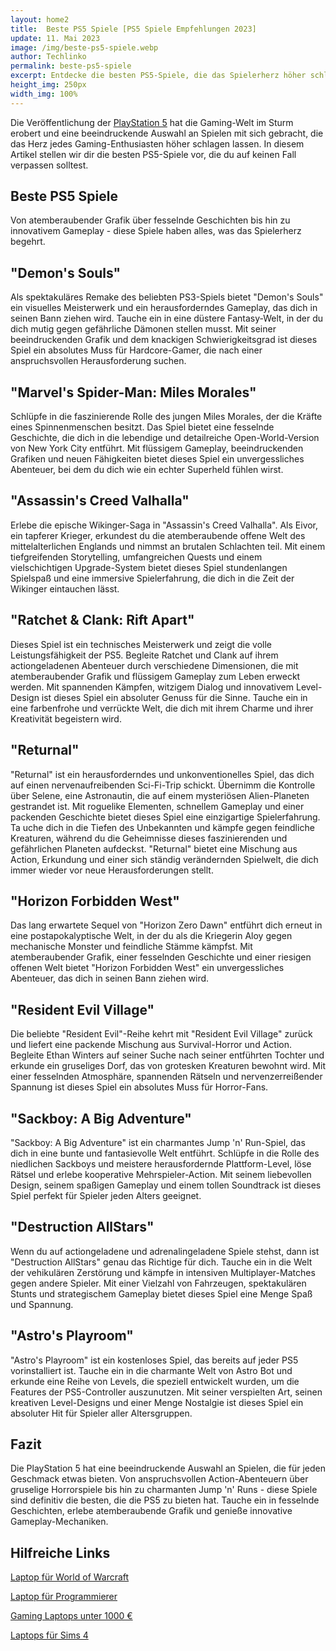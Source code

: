 ```yaml
---
layout: home2
title:  Beste PS5 Spiele [PS5 Spiele Empfehlungen 2023]
update: 11. Mai 2023
image: /img/beste-ps5-spiele.webp
author: Techlinko
permalink: beste-ps5-spiele
excerpt: Entdecke die besten PS5-Spiele, die das Spielerherz höher schlagen lassen. Von atemberaubender Grafik über fesselnde Geschichten bis hin zu innovativem Gameplay - diese Spiele bieten ein unvergessliches Spielerlebnis. 
height_img: 250px
width_img: 100%
---
```


Die Veröffentlichung der [PlayStation 5](https://de.wikipedia.org/wiki/PlayStation_5) hat die Gaming-Welt im Sturm erobert und eine beeindruckende Auswahl an Spielen mit sich gebracht, die das Herz jedes Gaming-Enthusiasten höher schlagen lassen. In diesem Artikel stellen wir dir die besten PS5-Spiele vor, die du auf keinen Fall verpassen solltest. 

## Beste PS5 Spiele

Von atemberaubender Grafik über fesselnde Geschichten bis hin zu innovativem Gameplay - diese Spiele haben alles, was das Spielerherz begehrt.

## "Demon's Souls"

Als spektakuläres Remake des beliebten PS3-Spiels bietet "Demon's Souls" ein visuelles Meisterwerk und ein herausforderndes Gameplay, das dich in seinen Bann ziehen wird. Tauche ein in eine düstere Fantasy-Welt, in der du dich mutig gegen gefährliche Dämonen stellen musst. Mit seiner beeindruckenden Grafik und dem knackigen Schwierigkeitsgrad ist dieses Spiel ein absolutes Muss für Hardcore-Gamer, die nach einer anspruchsvollen Herausforderung suchen.

## "Marvel's Spider-Man: Miles Morales"
Schlüpfe in die faszinierende Rolle des jungen Miles Morales, der die Kräfte eines Spinnenmenschen besitzt. Das Spiel bietet eine fesselnde Geschichte, die dich in die lebendige und detailreiche Open-World-Version von New York City entführt. Mit flüssigem Gameplay, beeindruckenden Grafiken und neuen Fähigkeiten bietet dieses Spiel ein unvergessliches Abenteuer, bei dem du dich wie ein echter Superheld fühlen wirst.

## "Assassin's Creed Valhalla"
Erlebe die epische Wikinger-Saga in "Assassin's Creed Valhalla". Als Eivor, ein tapferer Krieger, erkundest du die atemberaubende offene Welt des mittelalterlichen Englands und nimmst an brutalen Schlachten teil. Mit einem tiefgreifenden Storytelling, umfangreichen Quests und einem vielschichtigen Upgrade-System bietet dieses Spiel stundenlangen Spielspaß und eine immersive Spielerfahrung, die dich in die Zeit der Wikinger eintauchen lässt.

## "Ratchet & Clank: Rift Apart"
Dieses Spiel ist ein technisches Meisterwerk und zeigt die volle Leistungsfähigkeit der PS5. Begleite Ratchet und Clank auf ihrem actiongeladenen Abenteuer durch verschiedene Dimensionen, die mit atemberaubender Grafik und flüssigem Gameplay zum Leben erweckt werden. Mit spannenden Kämpfen, witzigem Dialog und innovativem Level-Design ist dieses Spiel ein absoluter Genuss für die Sinne. Tauche ein in eine farbenfrohe und verrückte Welt, die dich mit ihrem Charme und ihrer Kreativität begeistern wird.

## "Returnal"
"Returnal" ist ein herausforderndes und unkonventionelles Spiel, das dich auf einen nervenaufreibenden Sci-Fi-Trip schickt. Übernimm die Kontrolle über Selene, eine Astronautin, die auf einem mysteriösen Alien-Planeten gestrandet ist. Mit roguelike Elementen, schnellem Gameplay und einer packenden Geschichte bietet dieses Spiel eine einzigartige Spielerfahrung. Ta
uche dich in die Tiefen des Unbekannten und kämpfe gegen feindliche Kreaturen, während du die Geheimnisse dieses faszinierenden und gefährlichen Planeten aufdeckst. "Returnal" bietet eine Mischung aus Action, Erkundung und einer sich ständig verändernden Spielwelt, die dich immer wieder vor neue Herausforderungen stellt.

## "Horizon Forbidden West"
Das lang erwartete Sequel von "Horizon Zero Dawn" entführt dich erneut in eine postapokalyptische Welt, in der du als die Kriegerin Aloy gegen mechanische Monster und feindliche Stämme kämpfst. Mit atemberaubender Grafik, einer fesselnden Geschichte und einer riesigen offenen Welt bietet "Horizon Forbidden West" ein unvergessliches Abenteuer, das dich in seinen Bann ziehen wird.

## "Resident Evil Village"
Die beliebte "Resident Evil"-Reihe kehrt mit "Resident Evil Village" zurück und liefert eine packende Mischung aus Survival-Horror und Action. Begleite Ethan Winters auf seiner Suche nach seiner entführten Tochter und erkunde ein gruseliges Dorf, das von grotesken Kreaturen bewohnt wird. Mit einer fesselnden Atmosphäre, spannenden Rätseln und nervenzerreißender Spannung ist dieses Spiel ein absolutes Muss für Horror-Fans.

## "Sackboy: A Big Adventure"
"Sackboy: A Big Adventure" ist ein charmantes Jump 'n' Run-Spiel, das dich in eine bunte und fantasievolle Welt entführt. Schlüpfe in die Rolle des niedlichen Sackboys und meistere herausfordernde Plattform-Level, löse Rätsel und erlebe kooperative Mehrspieler-Action. Mit seinem liebevollen Design, seinem spaßigen Gameplay und einem tollen Soundtrack ist dieses Spiel perfekt für Spieler jeden Alters geeignet.

## "Destruction AllStars"
Wenn du auf actiongeladene und adrenalingeladene Spiele stehst, dann ist "Destruction AllStars" genau das Richtige für dich. Tauche ein in die Welt der vehikulären Zerstörung und kämpfe in intensiven Multiplayer-Matches gegen andere Spieler. Mit einer Vielzahl von Fahrzeugen, spektakulären Stunts und strategischem Gameplay bietet dieses Spiel eine Menge Spaß und Spannung.

## "Astro's Playroom"
"Astro's Playroom" ist ein kostenloses Spiel, das bereits auf jeder PS5 vorinstalliert ist. Tauche ein in die charmante Welt von Astro Bot und erkunde eine Reihe von Levels, die speziell entwickelt wurden, um die Features der PS5-Controller auszunutzen. Mit seiner verspielten Art, seinen kreativen Level-Designs und einer Menge Nostalgie ist dieses Spiel ein absoluter Hit für Spieler aller Altersgruppen.

## Fazit
Die PlayStation 5 hat eine beeindruckende Auswahl an Spielen, die für jeden Geschmack etwas bieten. Von anspruchsvollen Action-Abenteuern über gruselige Horrorspiele bis hin zu charmanten Jump 'n' Runs - diese Spiele sind definitiv die besten, die die PS5 zu bieten hat. Tauche ein in fesselnde Geschichten, erlebe atemberaubende Grafik und genieße innovative Gameplay-Mechaniken.

## Hilfreiche Links

[Laptop für World of Warcraft](/geeigneter-laptop-wow)

[Laptop für Programmierer](/laptop-programmierer)

[Gaming Laptops unter 1000 €](/gaming-laptops-unter)

[Laptops für Sims 4](/laptops-fuer-sims-4)

